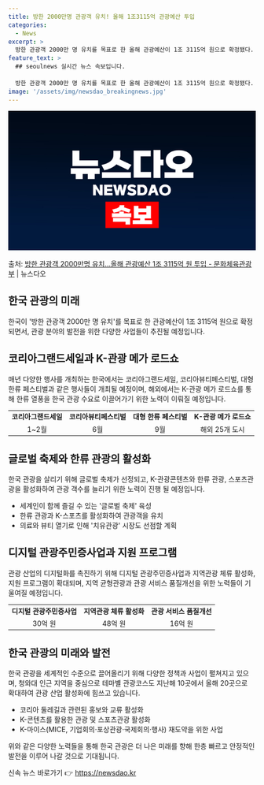 ```yaml
---
title: 방한 2000만명 관광객 유치! 올해 1조3115억 관광예산 투입
categories:
  - News
excerpt: >
  방한 관광객 2000만 명 유치를 목표로 한 올해 관광예산이 1조 3115억 원으로 확정됐다. 이는 지난해 …
feature_text: >
  ## seoulnews 실시간 뉴스 속보입니다.

  방한 관광객 2000만 명 유치를 목표로 한 올해 관광예산이 1조 3115억 원으로 확정됐다. 이는 지난해 …
image: '/assets/img/newsdao_breakingnews.jpg'
---
```


![뉴스다오 속보](/assets/img/newsdao_breakingnews.jpg)

<p>출처: <a href="https://newsdao.kr/2921" rel="dofollow">방한 관광객 2000만명 유치…올해 관광예산 1조 3115억 원 투입 - 문화체육관광부</a> | 뉴스다오</p>

<h2 data-ke-size="size26">한국 관광의 미래</h2>
<p data-ke-size="size16">한국이 '방한 관광객 2000만 명 유치'를 목표로 한 관광예산이 1조 3115억 원으로 확정되면서, 관광 분야의 발전을 위한 다양한 사업들이 추진될 예정입니다.</p>

<h2 data-ke-size="size24">코리아그랜드세일과 K-관광 메가 로드쇼</h2>
<p data-ke-size="size16">매년 다양한 행사를 개최하는 한국에서는 코리아그랜드세일, 코리아뷰티페스티벌, 대형 한류 페스티벌과 같은 행사들이 개최될 예정이며, 해외에서는 K-관광 메가 로드쇼를 통해 한류 열풍을 한국 관광 수요로 이끌어가기 위한 노력이 이뤄질 예정입니다.</p>
<table>
  <tr>
    <td style="text-align: center; height: 17px;"><b>코리아그랜드세일</b></td>
    <td style="text-align: center; height: 17px;"><b>코리아뷰티페스티벌</b></td>
    <td style="text-align: center; height: 17px;"><b>대형 한류 페스티벌</b></td>
    <td style="text-align: center; height: 17px;"><b>K-관광 메가 로드쇼</b></td>
  </tr>
  <tr>
    <td style="text-align: center; height: 17px;">1~2월</td>
    <td style="text-align: center; height: 17px;">6월</td>
    <td style="text-align: center; height: 17px;">9월</td>
    <td style="text-align: center; height: 17px;">해외 25개 도시</td>
  </tr>
</table>

<h2 data-ke-size="size24">글로벌 축제와 한류 관광의 활성화</h2>
<p data-ke-size="size16">한국 관광을 살리기 위해 글로벌 축제가 선정되고, K-관광콘텐츠와 한류 관광, 스포츠관광을 활성화하여 관광 객수를 늘리기 위한 노력이 진행 될 예정입니다.</p>
<ul>
  <li>세계인이 함께 즐길 수 있는 '글로벌 축제' 육성</li>
  <li>한류 관광과 K-스포츠를 활성화하여 관광객을 유치</li>
  <li>의료와 뷰티 열기로 인해 '치유관광' 시장도 선점할 계획</li>
</ul>

<h2 data-ke-size="size24">디지털 관광주민증사업과 지원 프로그램</h2>
<p data-ke-size="size16">관광 산업의 디지털화를 촉진하기 위해 디지털 관광주민증사업과 지역관광 체류 활성화, 지원 프로그램이 확대되며, 지역 균형관광과 관광 서비스 품질개선을 위한 노력들이 기울여질 예정입니다.</p>
<table>
  <tr>
    <td style="text-align: center; height: 17px;"><b>디지털 관광주민증사업</b></td>
    <td style="text-align: center; height: 17px;"><b>지역관광 체류 활성화</b></td>
    <td style="text-align: center; height: 17px;"><b>관광 서비스 품질개선</b></td>
  </tr>
  <tr>
    <td style="text-align: center; height: 17px;">30억 원</td>
    <td style="text-align: center; height: 17px;">48억 원</td>
    <td style="text-align: center; height: 17px;">16억 원</td>
  </tr>
</table>

<h2 data-ke-size="size24">한국 관광의 미래와 발전</h2>
<p data-ke-size="size16">한국 관광을 세계적인 수준으로 끌어올리기 위해 다양한 정책과 사업이 펼쳐지고 있으며, 청와대 인근 지역을 중심으로 테마별 관광코스도 지난해 10곳에서 올해 20곳으로 확대하여 관광 산업 활성화에 힘쓰고 있습니다.</p>
<ul>
  <li>코리아 둘레길과 관련된 홍보와 교류 활성화</li>
  <li>K-콘텐츠를 활용한 관광 및 스포츠관광 활성화</li>
  <li>K-마이스(MICE, 기업회의·포상관광·국제회의·행사) 재도약을 위한 사업</li>
</ul>
<p data-ke-size="size16">위와 같은 다양한 노력들을 통해 한국 관광은 더 나은 미래를 향해 한층 빠르고 안정적인 발전을 이루어 나갈 것으로 기대됩니다.</p> 

신속 뉴스 바로가기 👉 <a href="https://newsdao.kr" rel="dofollow">https://newsdao.kr</a>


